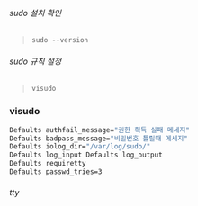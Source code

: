 ###### sudo 설치 확인
> `sudo --version`

###### sudo 규칙 설정
> `visudo`

### visudo
```bash
Defaults authfail_message="권한 획득 실패 메세지" 
Defaults badpass_message="비밀번호 틀릴때 메세지" 
Defaults iolog_dir="/var/log/sudo/" 
Defaults log_input Defaults log_output 
Defaults requiretty 
Defaults passwd_tries=3
```

###### tty
